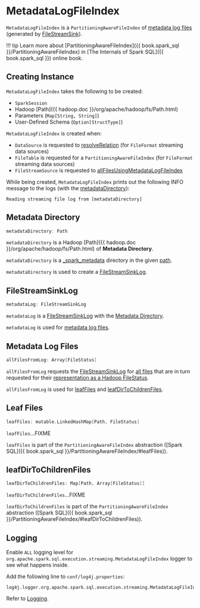 # MetadataLogFileIndex

`MetadataLogFileIndex` is a `PartitioningAwareFileIndex` of [metadata log files](#allFilesFromLog) (generated by [FileStreamSink](FileStreamSink.md)).

!!! tip
    Learn more about [PartitioningAwareFileIndex]({{ book.spark_sql }}/PartitioningAwareFileIndex) in [The Internals of Spark SQL]({{ book.spark_sql }}) online book.

## Creating Instance

`MetadataLogFileIndex` takes the following to be created:

* <span id="sparkSession"> `SparkSession`
* <span id="path"> Hadoop [Path]({{ hadoop.doc }}/org/apache/hadoop/fs/Path.html)
* <span id="parameters"> Parameters (`Map[String, String]`)
* <span id="userSpecifiedSchema"> User-Defined Schema (`Option[StructType]`)

`MetadataLogFileIndex` is created when:

* `DataSource` is requested to [resolveRelation](../../DataSource.md#resolveRelation) (for `FileFormat` streaming data sources)
* `FileTable` is requested for a `PartitioningAwareFileIndex` (for `FileFormat` streaming data sources)
* `FileStreamSource` is requested to [allFilesUsingMetadataLogFileIndex](FileStreamSource.md#allFilesUsingMetadataLogFileIndex)

While being created, `MetadataLogFileIndex` prints out the following INFO message to the logs (with the [metadataDirectory](#metadataDirectory)):

```text
Reading streaming file log from [metadataDirectory]
```

## <span id="metadataDirectory"> Metadata Directory

```scala
metadataDirectory: Path
```

`metadataDirectory` is a Hadoop [Path]({{ hadoop.doc }}/org/apache/hadoop/fs/Path.html) of **Metadata Directory**.

`metadataDirectory` is a [_spark_metadata](FileStreamSink.md#metadataDir) directory in the given [path](#path).

`metadataDirectory` is used to create a [FileStreamSinkLog](#metadataLog).

## <span id="metadataLog"> FileStreamSinkLog

```scala
metadataLog: FileStreamSinkLog
```

`metadataLog` is a [FileStreamSinkLog](FileStreamSinkLog.md) with the [Metadata Directory](#metadataDirectory).

`metadataLog` is used for [metadata log files](#allFilesFromLog).

## <span id="allFilesFromLog"> Metadata Log Files

```scala
allFilesFromLog: Array[FileStatus]
```

`allFilesFromLog` requests the [FileStreamSinkLog](#metadataLog) for [all files](CompactibleFileStreamLog.md#allFiles) that are in turn requested for their [representation as a Hadoop FileStatus](SinkFileStatus.md#toFileStatus).

`allFilesFromLog` is used for [leafFiles](#leafFiles) and [leafDirToChildrenFiles](#leafDirToChildrenFiles).

## <span id="leafFiles"> Leaf Files

```scala
leafFiles: mutable.LinkedHashMap[Path, FileStatus]
```

`leafFiles`...FIXME

`leafFiles` is part of the `PartitioningAwareFileIndex` abstraction ([Spark SQL]({{ book.spark_sql }}/PartitioningAwareFileIndex/#leafFiles)).

## <span id="leafDirToChildrenFiles"> leafDirToChildrenFiles

```scala
leafDirToChildrenFiles: Map[Path, Array[FileStatus]]
```

`leafDirToChildrenFiles`...FIXME

`leafDirToChildrenFiles` is part of the `PartitioningAwareFileIndex` abstraction ([Spark SQL]({{ book.spark_sql }}/PartitioningAwareFileIndex/#leafDirToChildrenFiles)).

## Logging

Enable `ALL` logging level for `org.apache.spark.sql.execution.streaming.MetadataLogFileIndex` logger to see what happens inside.

Add the following line to `conf/log4j.properties`:

```text
log4j.logger.org.apache.spark.sql.execution.streaming.MetadataLogFileIndex=ALL
```

Refer to [Logging](../../spark-logging.md).
